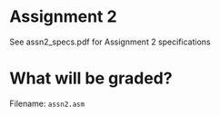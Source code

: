 # Assignment 2
See assn2_specs.pdf for Assignment 2 specifications

# What will be graded?
Filename: `assn2.asm`